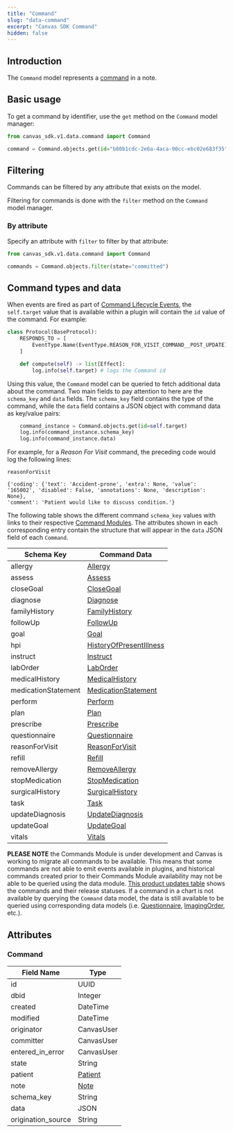 ```yaml
---
title: "Command"
slug: "data-command"
excerpt: "Canvas SDK Command"
hidden: false
---
```


## Introduction

The `Command` model represents a [command](/sdk/commands/) in a note.

## Basic usage

To get a command by identifier, use the `get` method on the `Command` model manager:

```python
from canvas_sdk.v1.data.command import Command

command = Command.objects.get(id="b80b1cdc-2e6a-4aca-90cc-ebc02e683f35")
```

## Filtering

Commands can be filtered by any attribute that exists on the model.

Filtering for commands is done with the `filter` method on the `Command` model manager.

### By attribute

Specify an attribute with `filter` to filter by that attribute:

```python
from canvas_sdk.v1.data.command import Command

commands = Command.objects.filter(state="committed")
```

## Command types and data

When events are fired as part of [Command Lifecycle Events](/sdk/events/#command-lifecycle-events), the `self.target` value that is available within a plugin will contain the `id` value of the command. For example:

```python
class Protocol(BaseProtocol):
    RESPONDS_TO = [
        EventType.Name(EventType.REASON_FOR_VISIT_COMMAND__POST_UPDATE),
    ]

    def compute(self) -> list[Effect]:
        log.info(self.target) # logs the Command id
```

Using this value, the `Command` model can be queried to fetch additional data about the command. Two main fields to pay attention to here are the `schema_key` and `data` fields. The `schema_key` field contains the type of the command, while the `data` field contains a JSON object with command data as key/value pairs:

```python
    command_instance = Command.objects.get(id=self.target)
    log.info(command_instance.schema_key)
    log.info(command_instance.data)
```

For example, for a _Reason For Visit_ command, the preceding code would log the following lines:

```
reasonForVisit

{'coding': {'text': 'Accident-prone', 'extra': None, 'value': '165002', 'disabled': False, 'annotations': None, 'description': None},
'comment': 'Patient would like to discuss condition.'}
```

The following table shows the different command `schema_key` values with links to their respective [Command Modules](/sdk/commands). The attributes shown in each corresponding entry contain the structure that will appear in the `data` JSON field of each `Command`.

| Schema Key          | Command Data                                                      |
|-------------------- | ----------------------------------------------------------------- |
| allergy             | [Allergy](/sdk/commands/#allergy)                                 |
| assess              | [Assess](/sdk/commands/#assess)                                   |
| closeGoal           | [CloseGoal](/sdk/commands/#closegoal)                             |
| diagnose            | [Diagnose](/sdk/commands/#diagnose)                               |
| familyHistory       | [FamilyHistory](/sdk/commands/#familyhistory)                     |
| followUp            | [FollowUp](/sdk/commands/#followUp)                               |
| goal                | [Goal](/sdk/commands/#goal)                                       |
| hpi                 | [HistoryOfPresentIllness](/sdk/commands/#historyofpresentillness) |
| instruct            | [Instruct](/sdk/commands/#instruct)                               |
| labOrder            | [LabOrder](/sdk/commands/#laborder)                               |
| medicalHistory      | [MedicalHistory](/sdk/commands/#medicalhistory)                   |
| medicationStatement | [MedicationStatement](/sdk/commands/#medicationstatement)         |
| perform             |  [Perform](/sdk/commands/#perform)                                |
| plan                | [Plan](/sdk/commands/#plan)                                       |
| prescribe           | [Prescribe](/sdk/commands/#prescribe)                             |
| questionnaire       | [Questionnaire](/sdk/commands/#questionnaire)                     |
| reasonForVisit      | [ReasonForVisit](/sdk/commands/#reasonforvisit)                   |
| refill              | [Refill](/sdk/commands/#refill)                                   |
| removeAllergy       | [RemoveAllergy](/sdk/commands/#removeallergy)                     |
| stopMedication      | [StopMedication](/sdk/commands/#stopmedication)                   |
| surgicalHistory     | [SurgicalHistory](/sdk/commands/#surgicalhistory)                 |
| task                | [Task](/sdk/commands/#task)                                       |
| updateDiagnosis     | [UpdateDiagnosis](/sdk/commands/#updatediagnosis)                 |
| updateGoal          | [UpdateGoal](/sdk/commands/#updategoal)                           |
| vitals              | [Vitals](/sdk/commands/#vitals)                                   |

__PLEASE NOTE__ the Commands Module is under development and Canvas is working to migrate all commands to be available. This means that some commands are not able to emit events available in plugins, and historical commands created prior to their Commands Module availability may not be able to be queried using the data module. [This product updates table](/product-updates/commands-module/) shows the commands and their release statuses.  If a command in a chart is not available by querying the `Command` data model, the data is still available to be queried using corresponding data models (i.e. [Questionnaire](/sdk/data-questionnaire/), [ImagingOrder](/sdk/data-imaging/), etc.).

## Attributes

### Command

| Field Name         | Type                                  |
|--------------------|---------------------------------------|
| id                 | UUID                                  |
| dbid               | Integer                               |
| created            | DateTime                              |
| modified           | DateTime                              |
| originator         | CanvasUser                            |
| committer          | CanvasUser                            |
| entered_in_error   | CanvasUser                            |
| state              | String                                |
| patient            | [Patient](/sdk/data-patient/#patient) |
| note               | [Note](/sdk/data-note/#note)          |
| schema_key         | String                                |
| data               | JSON                                  |
| origination_source | String                                |

<br/>
<br/>
<br/>
